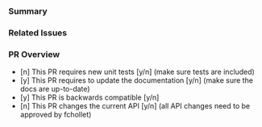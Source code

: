 ### Summary

### Related Issues

### PR Overview

- [n] This PR requires new unit tests [y/n] (make sure tests are included)
- [y] This PR requires to update the documentation [y/n] (make sure the docs are up-to-date)
- [y] This PR is backwards compatible [y/n]
- [n] This PR changes the current API [y/n] (all API changes need to be approved by fchollet)
